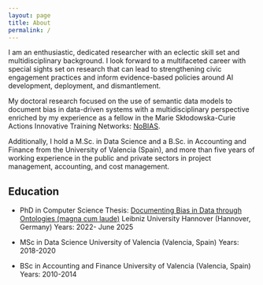 ```yaml
---
layout: page
title: About
permalink: /
---
```



I am an enthusiastic, dedicated researcher with an eclectic skill set and multidisciplinary background. I look forward to a multifaceted career with special sights set on research that can lead to strengthening civic engagement practices and inform evidence-based policies around AI development, deployment, and dismantlement.

My doctoral research focused on the use of semantic data models to document bias in data-driven systems with a multidisciplinary perspective enriched by my experience as a fellow in the Marie Skłodowska-Curie Actions Innovative Training Networks: [NoBIAS](https://nobias-project.eu/). 

Additionally, I hold a M.Sc. in Data Science and a B.Sc. in Accounting and Finance from the University of Valencia (Spain), and more than five years of working experience in the public and private sectors in project management, accounting, and cost management.

## Education 

- PhD in Computer Science
  Thesis: [Documenting Bias in Data through Ontologies (magna cum laude)](https://repo.uni-hannover.de/items/0291d1da-710c-40c1-86a6-8a9354a271ef)
  Leibniz University Hannover (Hannover, Germany) 
  Years: 2022- June 2025

- MSc in Data Science
  University of Valencia (Valencia, Spain) 
  Years: 2018-2020

- BSc in Accounting and Finance
  University of Valencia (Valencia, Spain)    
  Years: 2010-2014
